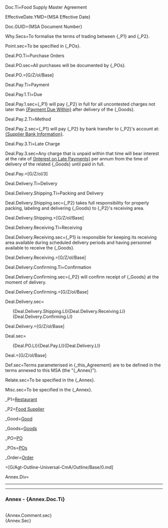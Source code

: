 Doc.Ti=Food Supply Master Agreement

EffectiveDate.YMD={MSA Effective Date}

Doc.GUID={MSA Document Number}

Why.Secs=To formalise the terms of trading between {_P1} and {_P2}.

Point.sec=To be specified in {_POs}.

Deal.PO.Ti=Purchase Orders

Deal.PO.sec=All purchases will be documented by {_POs}.

Deal.PO.=[G/Z/ol/Base]

Deal.Pay.Ti=Payment

Deal.Pay.1.Ti=Due

Deal.Pay.1.sec={_P1} will pay {_P2} in full for all uncontested charges not later than <u>{Payment Due Within}</u> after delivery of the {_Goods}.

Deal.Pay.2.Ti=Method

Deal.Pay.2.sec={_P1} will pay {_P2} by bank transfer to {_P2}'s account at: <u>{Supplier Bank Information}</u>. 

Deal.Pay.3.Ti=Late Charge

Deal.Pay.3.sec=Any charge that is unpaid within that time will bear interest at the rate of <u>{Interest on Late Payments}</u> per annum from the time of delivery of the related {_Goods} until paid in full. 

Deal.Pay.=[G/Z/ol/3]

Deal.Delivery.Ti=Delivery

Deal.Delivery.Shipping.Ti=Packing and Delivery

Deal.Delivery.Shipping.sec={_P2} takes full responsibility for properly packing, labeling and delivering {_Goods} to {_P2}'s receiving area.

Deal.Delivery.Shipping.=[G/Z/ol/Base]

Deal.Delivery.Receiving.Ti=Receiving

Deal.Delivery.Receiving.sec={_P1} is responsible for keeping its receiving area available during scheduled delivery periods and having personnel available to receive the {_Goods}.

Deal.Delivery.Receiving.=[G/Z/ol/Base]

Deal.Delivery.Confirming.Ti=Confirmation

Deal.Delivery.Confirming.sec={_P2} will confirm receipt of {_Goods} at the moment of delivery.

Deal.Delivery.Confirming.=[G/Z/ol/Base]

Deal.Delivery.sec=<ol class="secs-and">{Deal.Delivery.Shipping.LI}{Deal.Delivery.Receiving.LI}{Deal.Delivery.Confirming.LI}</ol>

Deal.Delivery.=[G/Z/ol/Base]

Deal.sec=<ol class="secs-and">{Deal.PO.LI}{Deal.Pay.LI}{Deal.Delivery.LI}</ol>

Deal.=[G/Z/ol/Base]

Def.sec=Terms parameterised in {_this_Agreement} are to be defined in the terms annexed to this MSA (the "{_Annex}").

Relate.sec=To be specified in the {_Annex}.

Misc.sec=To be specified in the {_Annex}.

_P1=<a href="#" class="definedterm">Restaurant</a>

_P2=<a href="#" class="definedterm">Food Supplier</a>

_Good=<a href="#" class="definedterm">Good</a>

_Goods=<a href="#" class="definedterm">Goods</a>

_PO=<a href="#" class="definedterm">PO</a>

_POs=<a href="#" class="definedterm">POs</a>


_Order=<a href="#" class="definedterm">Order</a>

=[G/Agt-Outline-Universal-CmA/Outline/Base/0.md]

Annex.Div=<hr><hr><h3>Annex - {Annex.Doc.Ti}</h3><br>{Annex.Comment.sec}<br>{Annex.Sec}